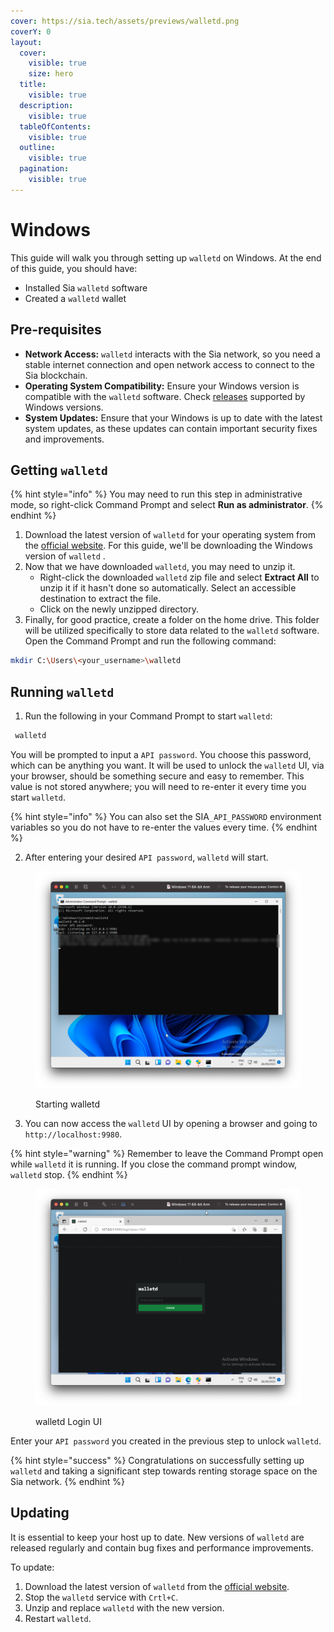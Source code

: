 ```yaml
---
cover: https://sia.tech/assets/previews/walletd.png
coverY: 0
layout:
  cover:
    visible: true
    size: hero
  title:
    visible: true
  description:
    visible: true
  tableOfContents:
    visible: true
  outline:
    visible: true
  pagination:
    visible: true
---
```


# Windows

This guide will walk you through setting up `walletd` on Windows. At the end of this guide, you should have:

* Installed Sia `walletd` software
* Created a `walletd` wallet

## Pre-requisites

* **Network Access:** `walletd` interacts with the Sia network, so you need a stable internet connection and open network access to connect to the Sia blockchain.
* **Operating System Compatibility:** Ensure your Windows version is compatible with the `walletd` software. Check [releases](../../miscellaneous/releases.md) supported by Windows versions.
* **System Updates:** Ensure that your Windows is up to date with the latest system updates, as these updates can contain important security fixes and improvements.

## Getting `walletd`

{% hint style="info" %}
You may need to run this step in administrative mode, so right-click Command Prompt and select **Run as administrator**.
{% endhint %}

1. Download the latest version of `walletd` for your operating system from the [official website](https://sia.tech/software/walletd). For this guide, we'll be downloading the Windows version of `walletd` .
2. Now that we have downloaded `walletd`, you may need to unzip it.
   * Right-click the downloaded `walletd` zip file and select **Extract All** to unzip it if it hasn't done so automatically. Select an accessible destination to extract the file.
   * Click on the newly unzipped directory.
3. Finally, for good practice, create a folder on the home drive. This folder will be utilized specifically to store data related to the `walletd` software. Open the Command Prompt and run the following command:

```bash
mkdir C:\Users\<your_username>\walletd
```

## Running `walletd`

1. Run the following in your Command Prompt to start `walletd`:

```bash
 walletd
```

You will be prompted to input a `API password`. You choose this password, which can be anything you want. It will be used to unlock the `walletd` UI, via your browser, should be something secure and easy to remember. This value is not stored anywhere; you will need to re-enter it every time you start `walletd`.

{% hint style="info" %}
You can also set the SIA`_API_PASSWORD` environment variables so you do not have to re-enter the values every time.
{% endhint %}

2. After entering your desired `API password`, `walletd` will start.&#x20;

<figure><img src="../../.gitbook/assets/Starting walletd (1).png" alt=""><figcaption><p>Starting walletd</p></figcaption></figure>

3. &#x20;You can now access the `walletd` UI by opening a browser and going to `http://localhost:9980`.&#x20;

{% hint style="warning" %}
Remember to leave the Command Prompt open while `walletd` it is running. If you close the command prompt window, `walletd` stop.
{% endhint %}

<figure><img src="../../.gitbook/assets/walletd Login UI.png" alt=""><figcaption><p>walletd Login UI</p></figcaption></figure>

Enter your `API password` you created in the previous step to unlock `walletd`.

{% hint style="success" %}
Congratulations on successfully setting up `walletd` and taking a significant step towards renting storage space on the Sia network.
{% endhint %}

## Updating

It is essential to keep your host up to date. New versions of `walletd` are released regularly and contain bug fixes and performance improvements.

To update:

1. Download the latest version of `walletd` from the [official website](https://sia.tech/wallet).
2. Stop the `walletd` service with `Crtl+C`.
3. Unzip and replace `walletd` with the new version.
4. Restart `walletd`.

